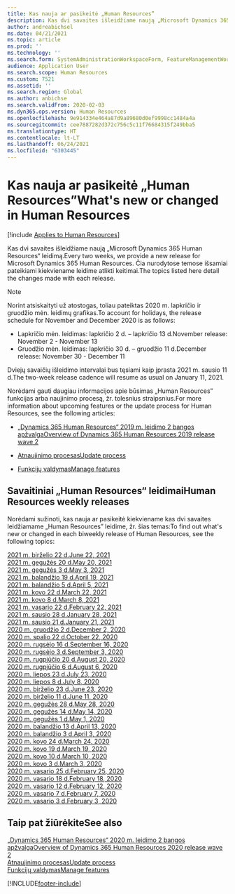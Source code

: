 ```yaml
---
title: Kas nauja ar pasikeitė „Human Resources”
description: Kas dvi savaites išleidžiame naują „Microsoft Dynamics 365 Human Resources“ leidimą. Čia nurodytose temose išsamiai pateikiami kiekvieną savaitę atlikti keitimai.
author: andreabichsel
ms.date: 04/21/2021
ms.topic: article
ms.prod: ''
ms.technology: ''
ms.search.form: SystemAdministrationWorkspaceForm, FeatureManagementWorkspace
audience: Application User
ms.search.scope: Human Resources
ms.custom: 7521
ms.assetid: ''
ms.search.region: Global
ms.author: anbichse
ms.search.validFrom: 2020-02-03
ms.dyn365.ops.version: Human Resources
ms.openlocfilehash: 9e914334e464a87d9a89680d0ef9998cc1484a4a
ms.sourcegitcommit: cee7887282d372c756c5c11f76684315f249bba5
ms.translationtype: HT
ms.contentlocale: lt-LT
ms.lasthandoff: 06/24/2021
ms.locfileid: "6303445"
---
```

# <a name="whats-new-or-changed-in-human-resources"></a><span data-ttu-id="6cee7-104">Kas nauja ar pasikeitė „Human Resources”</span><span class="sxs-lookup"><span data-stu-id="6cee7-104">What's new or changed in Human Resources</span></span>

[!include [Applies to Human Resources](../includes/applies-to-hr.md)]

<span data-ttu-id="6cee7-105">Kas dvi savaites išleidžiame naują „Microsoft Dynamics 365 Human Resources“ leidimą.</span><span class="sxs-lookup"><span data-stu-id="6cee7-105">Every two weeks, we provide a new release for Microsoft Dynamics 365 Human Resources.</span></span> <span data-ttu-id="6cee7-106">Čia nurodytose temose išsamiai pateikiami kiekviename leidime atlikti keitimai.</span><span class="sxs-lookup"><span data-stu-id="6cee7-106">The topics listed here detail the changes made with each release.</span></span>

>[!NOTE]
><span data-ttu-id="6cee7-107">Norint atsiskaityti už atostogas, toliau pateiktas 2020 m. lapkričio ir gruodžio mėn. leidimų grafikas.</span><span class="sxs-lookup"><span data-stu-id="6cee7-107">To account for holidays, the release schedule for November and December 2020 is as follows:</span></span>
>
>- <span data-ttu-id="6cee7-108">Lapkričio mėn. leidimas: lapkričio 2 d. – lapkričio 13 d.</span><span class="sxs-lookup"><span data-stu-id="6cee7-108">November release: November 2 - November 13</span></span>
>- <span data-ttu-id="6cee7-109">Gruodžio mėn. leidimas: lapkričio 30 d. – gruodžio 11 d.</span><span class="sxs-lookup"><span data-stu-id="6cee7-109">December release: November 30 - December 11</span></span>
> 
><span data-ttu-id="6cee7-110">Dviejų savaičių išleidimo intervalai bus tęsiami kaip įprasta 2021 m. sausio 11 d.</span><span class="sxs-lookup"><span data-stu-id="6cee7-110">The two-week release cadence will resume as usual on January 11, 2021.</span></span>

<span data-ttu-id="6cee7-111">Norėdami gauti daugiau informacijos apie būsimas „Human Resources” funkcijas arba naujinimo procesą, žr. tolesnius straipsnius.</span><span class="sxs-lookup"><span data-stu-id="6cee7-111">For more information about upcoming features or the update process for Human Resources, see the following articles:</span></span> 

- [<span data-ttu-id="6cee7-112">„Dynamics 365 Human Resources“ 2019 m. leidimo 2 bangos apžvalga</span><span class="sxs-lookup"><span data-stu-id="6cee7-112">Overview of Dynamics 365 Human Resources 2019 release wave 2</span></span>](/dynamics365-release-plan/2019wave2/dynamics365-human-resources/)

- [<span data-ttu-id="6cee7-113">Atnaujinimo procesas</span><span class="sxs-lookup"><span data-stu-id="6cee7-113">Update process</span></span>](hr-admin-setup-update-process.md)

- [<span data-ttu-id="6cee7-114">Funkcijų valdymas</span><span class="sxs-lookup"><span data-stu-id="6cee7-114">Manage features</span></span>](hr-admin-manage-features.md)

## <a name="human-resources-weekly-releases"></a><span data-ttu-id="6cee7-115">Savaitiniai „Human Resources“ leidimai</span><span class="sxs-lookup"><span data-stu-id="6cee7-115">Human Resources weekly releases</span></span>

<span data-ttu-id="6cee7-116">Norėdami sužinoti, kas nauja ar pasikeitė kiekviename kas dvi savaites leidžiamame „Human Resources” leidime, žr. šias temas:</span><span class="sxs-lookup"><span data-stu-id="6cee7-116">To find out what's new or changed in each biweekly release of Human Resources, see the following topics:</span></span>

[<span data-ttu-id="6cee7-117">2021 m. birželio 22 d.</span><span class="sxs-lookup"><span data-stu-id="6cee7-117">June 22, 2021</span></span>](hr-whats-new-2021-06-22.md)</br>
[<span data-ttu-id="6cee7-118">2021 m. gegužės 20 d.</span><span class="sxs-lookup"><span data-stu-id="6cee7-118">May 20, 2021</span></span>](hr-whats-new-2021-05-20.md)</br>
[<span data-ttu-id="6cee7-119">2021 m. gegužės 3 d.</span><span class="sxs-lookup"><span data-stu-id="6cee7-119">May 3, 2021</span></span>](hr-whats-new-2021-05-03.md)</br>
[<span data-ttu-id="6cee7-120">2021 m. balandžio 19 d.</span><span class="sxs-lookup"><span data-stu-id="6cee7-120">April 19, 2021</span></span>](hr-whats-new-2021-04-19.md)</br>
[<span data-ttu-id="6cee7-121">2021 m. balandžio 5 d.</span><span class="sxs-lookup"><span data-stu-id="6cee7-121">April 5, 2021</span></span>](hr-whats-new-2021-04-05.md)</br>
[<span data-ttu-id="6cee7-122">2021 m. kovo 22 d.</span><span class="sxs-lookup"><span data-stu-id="6cee7-122">March 22, 2021</span></span>](hr-whats-new-2021-03-22.md)</br>
[<span data-ttu-id="6cee7-123">2021 m. kovo 8 d.</span><span class="sxs-lookup"><span data-stu-id="6cee7-123">March 8, 2021</span></span>](hr-whats-new-2021-03-08.md)</br>
[<span data-ttu-id="6cee7-124">2021 m. vasario 22 d.</span><span class="sxs-lookup"><span data-stu-id="6cee7-124">February 22, 2021</span></span>](hr-whats-new-2021-02-22.md)</br>
[<span data-ttu-id="6cee7-125">2021 m. sausio 28 d.</span><span class="sxs-lookup"><span data-stu-id="6cee7-125">January 28, 2021</span></span>](hr-whats-new-2021-01-28.md)</br>
[<span data-ttu-id="6cee7-126">2021 m. sausio 21 d.</span><span class="sxs-lookup"><span data-stu-id="6cee7-126">January 21, 2021</span></span>](hr-whats-new-2021-01-21.md)</br>
[<span data-ttu-id="6cee7-127">2020 m. gruodžio 2 d.</span><span class="sxs-lookup"><span data-stu-id="6cee7-127">December 2, 2020</span></span>](hr-whats-new-2020-12-02.md)</br>
[<span data-ttu-id="6cee7-128">2020 m. spalio 22 d.</span><span class="sxs-lookup"><span data-stu-id="6cee7-128">October 22, 2020</span></span>](hr-whats-new-2020-10-22.md)</br>
[<span data-ttu-id="6cee7-129">2020 m. rugsėjo 16 d.</span><span class="sxs-lookup"><span data-stu-id="6cee7-129">September 16, 2020</span></span>](hr-whats-new-2020-09-16.md)</br>
[<span data-ttu-id="6cee7-130">2020 m. rugsėjo 3 d.</span><span class="sxs-lookup"><span data-stu-id="6cee7-130">September 3, 2020</span></span>](hr-whats-new-2020-09-03.md)</br>
[<span data-ttu-id="6cee7-131">2020 m. rugpjūčio 20 d.</span><span class="sxs-lookup"><span data-stu-id="6cee7-131">August 20, 2020</span></span>](hr-whats-new-2020-08-20.md)</br>
[<span data-ttu-id="6cee7-132">2020 m. rugpjūčio 6 d.</span><span class="sxs-lookup"><span data-stu-id="6cee7-132">August 6, 2020</span></span>](hr-whats-new-2020-08-06.md)</br>
[<span data-ttu-id="6cee7-133">2020 m. liepos 23 d.</span><span class="sxs-lookup"><span data-stu-id="6cee7-133">July 23, 2020</span></span>](hr-whats-new-2020-07-23.md)</br>
[<span data-ttu-id="6cee7-134">2020 m. liepos 8 d.</span><span class="sxs-lookup"><span data-stu-id="6cee7-134">July 8, 2020</span></span>](hr-whats-new-2020-07-08.md)</br>
[<span data-ttu-id="6cee7-135">2020 m. birželio 23 d.</span><span class="sxs-lookup"><span data-stu-id="6cee7-135">June 23, 2020</span></span>](hr-whats-new-2020-06-23.md)</br>
[<span data-ttu-id="6cee7-136">2020 m. birželio 11 d.</span><span class="sxs-lookup"><span data-stu-id="6cee7-136">June 11, 2020</span></span>](hr-whats-new-2020-06-11.md)</br>
[<span data-ttu-id="6cee7-137">2020 m. gegužės 28 d.</span><span class="sxs-lookup"><span data-stu-id="6cee7-137">May 28, 2020</span></span>](hr-whats-new-2020-05-28.md)</br>
[<span data-ttu-id="6cee7-138">2020 m. gegužės 14 d.</span><span class="sxs-lookup"><span data-stu-id="6cee7-138">May 14, 2020</span></span>](hr-whats-new-2020-05-14.md)</br>
[<span data-ttu-id="6cee7-139">2020 m. gegužės 1 d.</span><span class="sxs-lookup"><span data-stu-id="6cee7-139">May 1, 2020</span></span>](hr-whats-new-2020-05-01.md)</br>
[<span data-ttu-id="6cee7-140">2020 m. balandžio 13 d.</span><span class="sxs-lookup"><span data-stu-id="6cee7-140">April 13, 2020</span></span>](hr-whats-new-2020-04-13.md)</br>
[<span data-ttu-id="6cee7-141">2020 m. balandžio 3 d.</span><span class="sxs-lookup"><span data-stu-id="6cee7-141">April 3, 2020</span></span>](hr-whats-new-2020-04-03.md)</br>
[<span data-ttu-id="6cee7-142">2020 m. kovo 24 d.</span><span class="sxs-lookup"><span data-stu-id="6cee7-142">March 24, 2020</span></span>](hr-whats-new-2020-03-24.md)</br>
[<span data-ttu-id="6cee7-143">2020 m. kovo 19 d.</span><span class="sxs-lookup"><span data-stu-id="6cee7-143">March 19, 2020</span></span>](hr-whats-new-2020-03-19.md)</br>
[<span data-ttu-id="6cee7-144">2020 m. kovo 10 d.</span><span class="sxs-lookup"><span data-stu-id="6cee7-144">March 10, 2020</span></span>](hr-whats-new-2020-03-10.md)</br>
[<span data-ttu-id="6cee7-145">2020 m. kovo 3 d.</span><span class="sxs-lookup"><span data-stu-id="6cee7-145">March 3, 2020</span></span>](hr-whats-new-2020-03-03.md)</br>
[<span data-ttu-id="6cee7-146">2020 m. vasario 25 d.</span><span class="sxs-lookup"><span data-stu-id="6cee7-146">February 25, 2020</span></span>](hr-whats-new-2020-02-25.md)</br>
[<span data-ttu-id="6cee7-147">2020 m. vasario 18 d.</span><span class="sxs-lookup"><span data-stu-id="6cee7-147">February 18, 2020</span></span>](hr-whats-new-2020-02-18.md)</br>
[<span data-ttu-id="6cee7-148">2020 m. vasario 12 d.</span><span class="sxs-lookup"><span data-stu-id="6cee7-148">February 12, 2020</span></span>](hr-whats-new-2020-02-12.md)</br>
[<span data-ttu-id="6cee7-149">2020 m. vasario 7 d.</span><span class="sxs-lookup"><span data-stu-id="6cee7-149">February 7, 2020</span></span>](hr-whats-new-2020-02-07.md)</br>
[<span data-ttu-id="6cee7-150">2020 m. vasario 3 d.</span><span class="sxs-lookup"><span data-stu-id="6cee7-150">February 3, 2020</span></span>](hr-whats-new-2020-02-03.md)

## <a name="see-also"></a><span data-ttu-id="6cee7-151">Taip pat žiūrėkite</span><span class="sxs-lookup"><span data-stu-id="6cee7-151">See also</span></span>

[<span data-ttu-id="6cee7-152">„Dynamics 365 Human Resources“ 2020 m. leidimo 2 bangos apžvalga</span><span class="sxs-lookup"><span data-stu-id="6cee7-152">Overview of Dynamics 365 Human Resources 2020 release wave 2</span></span>](/dynamics365-release-plan/2020wave2/human-resources/dynamics365-human-resources/)</br>
[<span data-ttu-id="6cee7-153">Atnaujinimo procesas</span><span class="sxs-lookup"><span data-stu-id="6cee7-153">Update process</span></span>](hr-admin-setup-update-process.md)</br>
[<span data-ttu-id="6cee7-154">Funkcijų valdymas</span><span class="sxs-lookup"><span data-stu-id="6cee7-154">Manage features</span></span>](hr-admin-manage-features.md)


[!INCLUDE[footer-include](../includes/footer-banner.md)]
